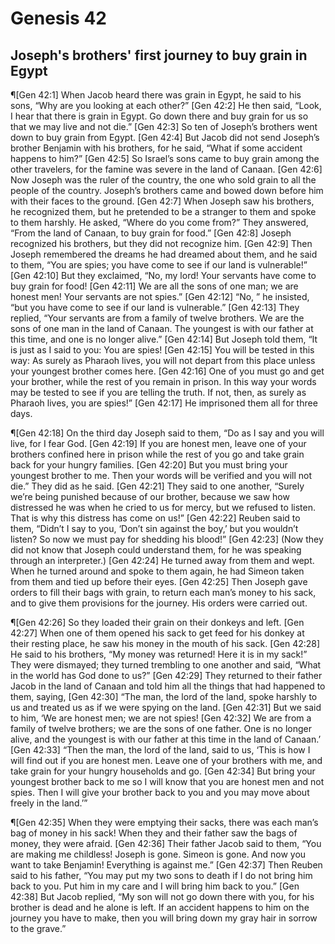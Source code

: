 # Genesis 42

## Joseph's brothers' first journey to buy grain in Egypt
¶[Gen 42:1] When Jacob heard there was grain in Egypt, he said to his sons, “Why are you looking at each other?”
[Gen 42:2] He then said, “Look, I hear that there is grain in Egypt. Go down there and buy grain for us so that we may live and not die.”
[Gen 42:3] So ten of Joseph’s brothers went down to buy grain from Egypt.
[Gen 42:4] But Jacob did not send Joseph’s brother Benjamin with his brothers, for he said, “What if some accident happens to him?”
[Gen 42:5] So Israel’s sons came to buy grain among the other travelers, for the famine was severe in the land of Canaan.
[Gen 42:6] Now Joseph was the ruler of the country, the one who sold grain to all the people of the country. Joseph’s brothers came and bowed down before him with their faces to the ground.
[Gen 42:7] When Joseph saw his brothers, he recognized them, but he pretended to be a stranger to them and spoke to them harshly. He asked, “Where do you come from?” They answered, “From the land of Canaan, to buy grain for food.”
[Gen 42:8] Joseph recognized his brothers, but they did not recognize him.
[Gen 42:9] Then Joseph remembered the dreams he had dreamed about them, and he said to them, “You are spies; you have come to see if our land is vulnerable!”
[Gen 42:10] But they exclaimed, “No, my lord! Your servants have come to buy grain for food!
[Gen 42:11] We are all the sons of one man; we are honest men! Your servants are not spies.”
[Gen 42:12] “No, ” he insisted, “but you have come to see if our land is vulnerable.”
[Gen 42:13] They replied, “Your servants are from a family of twelve brothers. We are the sons of one man in the land of Canaan. The youngest is with our father at this time, and one is no longer alive.”
[Gen 42:14] But Joseph told them, “It is just as I said to you: You are spies!
[Gen 42:15] You will be tested in this way: As surely as Pharaoh lives, you will not depart from this place unless your youngest brother comes here.
[Gen 42:16] One of you must go and get your brother, while the rest of you remain in prison. In this way your words may be tested to see if you are telling the truth. If not, then, as surely as Pharaoh lives, you are spies!”
[Gen 42:17] He imprisoned them all for three days.

¶[Gen 42:18] On the third day Joseph said to them, “Do as I say and you will live, for I fear God.
[Gen 42:19] If you are honest men, leave one of your brothers confined here in prison while the rest of you go and take grain back for your hungry families.
[Gen 42:20] But you must bring your youngest brother to me. Then your words will be verified and you will not die.” They did as he said.
[Gen 42:21] They said to one another, “Surely we’re being punished because of our brother, because we saw how distressed he was when he cried to us for mercy, but we refused to listen. That is why this distress has come on us!”
[Gen 42:22] Reuben said to them, “Didn’t I say to you, ‘Don’t sin against the boy,’ but you wouldn’t listen? So now we must pay for shedding his blood!”
[Gen 42:23] (Now they did not know that Joseph could understand them, for he was speaking through an interpreter.)
[Gen 42:24] He turned away from them and wept. When he turned around and spoke to them again, he had Simeon taken from them and tied up before their eyes.
[Gen 42:25] Then Joseph gave orders to fill their bags with grain, to return each man’s money to his sack, and to give them provisions for the journey. His orders were carried out.

¶[Gen 42:26] So they loaded their grain on their donkeys and left.
[Gen 42:27] When one of them opened his sack to get feed for his donkey at their resting place, he saw his money in the mouth of his sack.
[Gen 42:28] He said to his brothers, “My money was returned! Here it is in my sack!” They were dismayed; they turned trembling to one another and said, “What in the world has God done to us?”
[Gen 42:29] They returned to their father Jacob in the land of Canaan and told him all the things that had happened to them, saying,
[Gen 42:30] “The man, the lord of the land, spoke harshly to us and treated us as if we were spying on the land.
[Gen 42:31] But we said to him, ‘We are honest men; we are not spies!
[Gen 42:32] We are from a family of twelve brothers; we are the sons of one father. One is no longer alive, and the youngest is with our father at this time in the land of Canaan.’
[Gen 42:33] “Then the man, the lord of the land, said to us, ‘This is how I will find out if you are honest men. Leave one of your brothers with me, and take grain for your hungry households and go.
[Gen 42:34] But bring your youngest brother back to me so I will know that you are honest men and not spies. Then I will give your brother back to you and you may move about freely in the land.’”

¶[Gen 42:35] When they were emptying their sacks, there was each man’s bag of money in his sack! When they and their father saw the bags of money, they were afraid.
[Gen 42:36] Their father Jacob said to them, “You are making me childless! Joseph is gone. Simeon is gone. And now you want to take Benjamin! Everything is against me.”
[Gen 42:37] Then Reuben said to his father, “You may put my two sons to death if I do not bring him back to you. Put him in my care and I will bring him back to you.”
[Gen 42:38] But Jacob replied, “My son will not go down there with you, for his brother is dead and he alone is left. If an accident happens to him on the journey you have to make, then you will bring down my gray hair in sorrow to the grave.”
